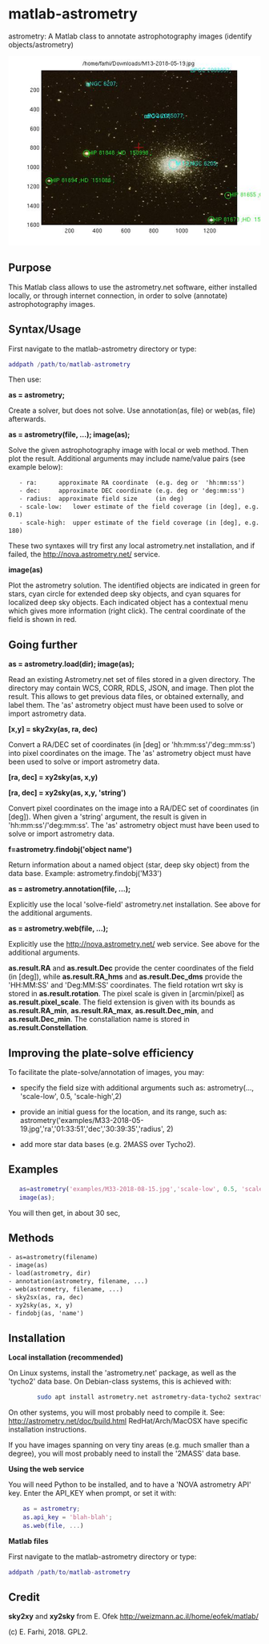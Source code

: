 # matlab-astrometry
  astrometry: A Matlab class to annotate astrophotography images (identify objects/astrometry)
  
  ![Image of Astrometry](https://github.com/farhi/matlab-astrometry/blob/master/examples/M13-solved.jpg?raw=true)
 
Purpose
-------
 
This Matlab class allows to use the astrometry.net software, either installed 
locally, or through internet connection, in order to solve (annotate) 
astrophotography images.
 
Syntax/Usage
------------
 
First navigate to the matlab-astrometry directory or type:
 
   ```matlab
   addpath /path/to/matlab-astrometry
   ```
   
Then use:
 
   **as = astrometry;**
   
Create a solver, but does not solve. 
Use annotation(as, file) or web(as, file) afterwards.
 
   **as = astrometry(file, ...); image(as);**
   
Solve the given astrophotography image with local or web method. 
Then plot the result. Additional arguments may include name/value pairs
(see example below):
 
       - ra:      approximate RA coordinate  (e.g. deg or  'hh:mm:ss')
       - dec:     approximate DEC coordinate (e.g. deg or 'deg:mm:ss')
       - radius:  approximate field size     (in deg)
       - scale-low:   lower estimate of the field coverage (in [deg], e.g. 0.1)
       - scale-high:  upper estimate of the field coverage (in [deg], e.g. 180)
 
These two syntaxes will try first any local astrometry.net installation, and
if failed, the http://nova.astrometry.net/ service.

   **image(as)**
   
Plot the astrometry solution. The identified objects are indicated in green for 
stars, cyan circle for extended deep sky objects, and cyan squares for localized
deep sky objects. Each indicated object has a contextual menu which gives more 
information (right click). The central coordinate of the field is shown in red.
 
Going further
-------------
 
   **as = astrometry.load(dir); image(as);**
   
Read an existing Astrometry.net set of files stored in a given directory.
The directory may contain WCS, CORR, RDLS, JSON, and image.
Then plot the result. This allows to get previous data files, or obtained
externally, and label them. The 'as' astrometry object must have been used
to solve or import astrometry data.
 
   **[x,y] = sky2xy(as, ra, dec)**
   
Convert a RA/DEC set of coordinates (in [deg] or 'hh:mm:ss'/'deg::mm:ss')
into pixel coordinates on the image. The 'as' astrometry object must have 
been used to solve or import astrometry data.
 
   **[ra, dec] = xy2sky(as, x,y)**
   
   **[ra, dec] = xy2sky(as, x,y, 'string')**
   
Convert pixel coordinates on the image into a RA/DEC set of coordinates 
(in [deg]). When given a 'string' argument, the result is given in 
'hh:mm:ss'/'deg:mm:ss'. The 'as' astrometry object must have been used
to solve or import astrometry data.
 
   **f=astrometry.findobj('object name')**
   
Return information about a named object (star, deep sky object) from the 
data base. Example: astrometry.findobj('M33')
 
   **as = astrometry.annotation(file, ...);**
   
Explicitly use the local 'solve-field' astrometry.net installation.
See above for the additional arguments.
 
   **as = astrometry.web(file, ...);**
   
Explicitly use the http://nova.astrometry.net/ web service.
See above for the additional arguments.

**as.result.RA** and **as.result.Dec** provide the center coordinates of the 
field (in [deg]), while **as.result.RA_hms** and **as.result.Dec_dms** provide 
the 'HH:MM:SS' and 'Deg:MM:SS' coordinates. The field rotation wrt sky is stored
in **as.result.rotation**. The pixel scale is given in [arcmin/pixel] 
as **as.result.pixel_scale**. The field extension is given with its bounds as
**as.result.RA_min**, **as.result.RA_max**, **as.result.Dec_min**, and 
**as.result.Dec_min**. The constallation name is stored in **as.result.Constellation**.
 
Improving the plate-solve efficiency
------------------------------------
 
To facilitate the plate-solve/annotation of images, you may:
 
* specify the field size with additional arguments such as: 
  astrometry(..., 'scale-low', 0.5, 'scale-high',2)

* provide an initial guess for the location, and its range, such as:
  astrometry('examples/M33-2018-05-19.jpg','ra','01:33:51','dec','30:39:35','radius', 2)

* add more star data bases (e.g. 2MASS over Tycho2).
 
Examples
--------
 
```matlab
   as=astrometry('examples/M33-2018-08-15.jpg','scale-low', 0.5, 'scale-high',2);
   image(as);
```

  You will then get, in about 30 sec, 

Methods
-------
   
    - as=astrometry(filename)
    - image(as)
    - load(astrometry, dir)
    - annotation(astrometry, filename, ...)
    - web(astrometry, filename, ...)
    - sky2sx(as, ra, dec)
    - xy2sky(as, x, y)
    - findobj(as, 'name')
 
Installation
------------
 
   **Local installation (recommended)**
 
On Linux systems, install the 'astrometry.net' package, as well as the 'tycho2' data base. On Debian-class systems, this is achieved with:
     
```bash
        sudo apt install astrometry.net astrometry-data-tycho2 sextractor
```

On other systems, you will most probably need to compile it.
See: http://astrometry.net/doc/build.html
RedHat/Arch/MacOSX have specific installation instructions.
 
If you have images spanning on very tiny areas (e.g. much smaller than a 
degree), you will most probably need to install the '2MASS' data base.
 
   **Using the web service**
 
 You will need Python to be installed, and to have a 'NOVA astrometry API' key.
 Enter the API_KEY when prompt, or set it with:
 
 ```matlab
     as = astrometry;
     as.api_key = 'blah-blah';
     as.web(file, ...)
 ```
 
   **Matlab files**
   
First navigate to the matlab-astrometry directory or type:
 
   ```matlab
   addpath /path/to/matlab-astrometry
   ```
 
  Credit
  ------
 
**sky2xy** and **xy2sky** from E. Ofek http://weizmann.ac.il/home/eofek/matlab/
 
  (c) E. Farhi, 2018. GPL2.
